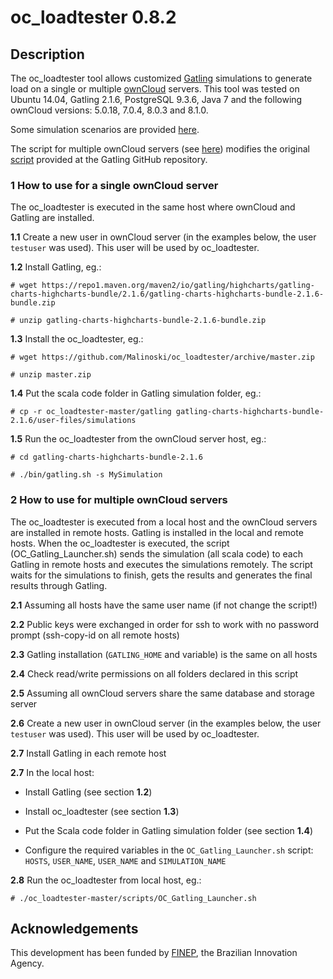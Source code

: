 # oc_loadtester 0.8.2

## Description
The oc_loadtester tool allows customized [Gatling](https://github.com/gatling) simulations to generate load on a single or multiple [ownCloud](https://owncloud.org) servers. 
This tool was tested on Ubuntu 14.04,  Gatling 2.1.6, PostgreSQL 9.3.6, Java 7 and the following ownCloud versions: 5.0.18, 7.0.4, 8.0.3 and 8.1.0.

Some simulation scenarios are provided [here](https://github.com/Malinoski/oc_loadtester/tree/master/gatling/examples).

The script for multiple ownCloud servers (see [here](https://github.com/Malinoski/oc_loadtester/tree/master/scripts)) modifies the original  [script](https://github.com/gatling/gatling/blob/416fb4364d25085bb207121d8b87e05836e8abb3/src/sphinx/cookbook/code/GatlingScalingOut.sh) provided at the Gatling GitHub repository.

### 1 How to use for a single ownCloud server

The oc_loadtester is executed in the same host where ownCloud and Gatling are installed.

**1.1** Create a new user in ownCloud server (in the examples below, the user `testuser` was used). This user will be used by oc_loadtester.

**1.2** Install Gatling, eg.:

`# wget https://repo1.maven.org/maven2/io/gatling/highcharts/gatling-charts-highcharts-bundle/2.1.6/gatling-charts-highcharts-bundle-2.1.6-bundle.zip`  

`# unzip gatling-charts-highcharts-bundle-2.1.6-bundle.zip`

**1.3** Install the oc_loadtester, eg.:

`# wget https://github.com/Malinoski/oc_loadtester/archive/master.zip`  

`# unzip master.zip`

**1.4** Put the scala code folder in Gatling simulation folder, eg.:  

`# cp -r oc_loadtester-master/gatling gatling-charts-highcharts-bundle-2.1.6/user-files/simulations`  

**1.5** Run the oc_loadtester from the ownCloud server host, eg.:  

`# cd gatling-charts-highcharts-bundle-2.1.6`  

`# ./bin/gatling.sh -s MySimulation`  

### 2 How to use for multiple ownCloud servers

The oc_loadtester is executed from a local host and the ownCloud servers are installed in remote hosts. Gatling is installed in the local and remote hosts. When the oc_loadtester is executed, the script (OC_Gatling_Launcher.sh) sends the simulation (all scala code) to each Gatling in remote hosts and executes the simulations remotely. The script waits for the simulations to finish, gets the results and generates the final results through Gatling.

**2.1** Assuming all hosts have the same user name (if not change the script!)

**2.2** Public keys were exchanged in order for ssh to work with no password prompt (ssh-copy-id on all remote hosts)

**2.3** Gatling installation (`GATLING_HOME` and variable) is the same on all hosts

**2.4** Check read/write permissions on all folders declared in this script

**2.5** Assuming all ownCloud servers share the same database and storage server

**2.6** Create a new user in ownCloud server (in the examples below, the user `testuser` was used). This user will be used by oc_loadtester.

**2.7** Install Gatling in each remote host

**2.7** In the local host:

- Install Gatling (see section **1.2**)

- Install oc_loadtester (see section **1.3**)

- Put the Scala code folder in Gatling simulation folder (see section **1.4**)

- Configure the required variables in the `OC_Gatling_Launcher.sh` script: `HOSTS`, `USER_NAME`, `USER_NAME` and `SIMULATION_NAME`
 
**2.8** Run the oc_loadtester from local host, eg.:

`# ./oc_loadtester-master/scripts/OC_Gatling_Launcher.sh`

## Acknowledgements
This development has been funded by [FINEP](http://www.finep.gov.br), the Brazilian Innovation Agency.

